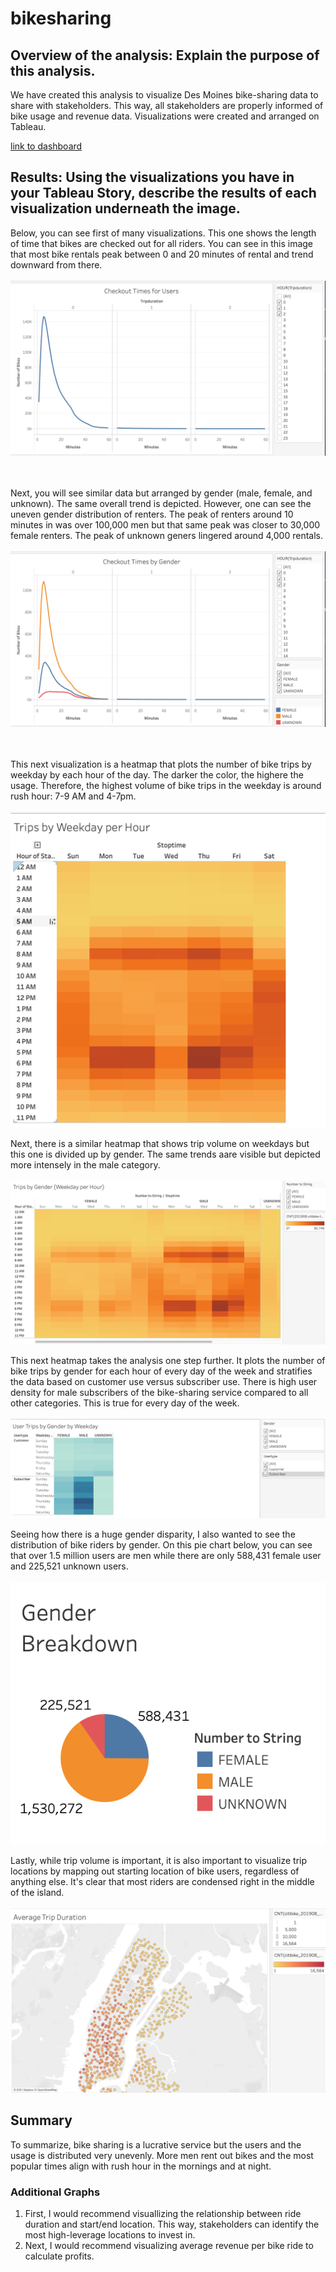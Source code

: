 # bikesharing

## Overview of the analysis: Explain the purpose of this analysis.
We have created this analysis to visualize Des Moines bike-sharing data to share with stakeholders. This way, all stakeholders are properly informed of bike usage and revenue data. Visualizations were created and arranged on Tableau.

[link to dashboard](https://public.tableau.com/profile/dorna.abdi#!/vizhome/Module14Challenge_16181970568090/BikeStory?publish=yes)

## Results: Using the visualizations you have in your Tableau Story, describe the results of each visualization underneath the image.

Below, you can see first of many visualizations. This one shows the length of time that bikes are checked out for all riders. You can see in this image that most bike rentals peak between 0 and 20 minutes of rental and trend downward from there. <br/> 
<br/> ![checkout1](checkout1.png) <br/> <br/> <br/> 

Next, you will see similar data but arranged by gender (male, female, and unknown). The same overall trend is depicted. However, one can see the uneven gender distribution of renters. The peak of renters around 10 minutes in was over 100,000 men but that same peak was closer to 30,000 female renters. The peak of unknown geners lingered around 4,000 rentals. <br/> 
<br/> ![checkout2](checkout2.png) <br/> <br/> <br/> 

This next visualization is a heatmap that plots the number of bike trips by weekday by each hour of the day. The darker the color, the highere the usage. Therefore, the highest volume of bike trips in the weekday is around rush hour: 7-9 AM and 4-7pm. <br/> 
<br/> ![trips1](trips1.png) <br/> 

Next, there is a similar heatmap that shows trip volume on weekdays but this one is divided up by gender. The same trends aare visible but depicted more intensely in the male category. <br/> 
<br/> ![trips2](trips2.png) <br/> 

This next heatmap takes the analysis one step further. It plots the number of bike trips by gender for each hour of every day of the week and stratifies the data based on customer use versus subscriber use. There is high user density for male subscribers of the bike-sharing service compared to all other categories. This is true for every day of the week. <br/> 
<br/> ![trips3](trips3.png) <br/> 

Seeing how there is a huge gender disparity, I also wanted to see the distribution of bike riders by gender. On this pie chart below, you can see that over 1.5 million users are men while there are only 588,431 female user and 225,521 unknown users. <br/> 
<br/> ![gender](gender.png) <br/> 

Lastly, while trip volume is important, it is also important to visualize trip locations by mapping out starting location of bike users, regardless of anything else. It's clear that most riders are condensed right in the middle of the island. <br/> 
<br/> ![tripStart](tripStart.png) <br/> 

## Summary
To summarize, bike sharing is a lucrative service but the users and the usage is distributed very unevenly. More men rent out bikes and the most popular times align with rush hour in the mornings and at night. <br/> 

### Additional Graphs
1. First, I would recommend visuallizing the relationship between ride duration and start/end location. This way, stakeholders can identify the most high-leverage locations to invest in. 
2. Next, I would recommend visualizing average revenue per bike ride to calculate profits. 

